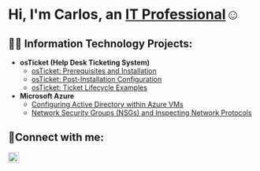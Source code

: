 <h1>Hi, I'm Carlos, an <a href="https://linkedin.com/in/carlos-garza-563704238
">IT Professional</a>☺</h1>

<h2>👨‍💻 Information Technology Projects:</h2>

- <b>osTicket (Help Desk Ticketing System)</b>
  - [osTicket: Prerequisites and Installation](https://github.com/losxx/osticket-prereqs)
  - [osTicket: Post-Installation Configuration](https://github.com/losxx/post-install-config)
  - [osTicket: Ticket Lifecycle Examples](https://github.com/losxx/ticket-lifecycle)
- <b>Microsoft Azure</b>
  - [Configuring Active Directory within Azure VMs](https://github.com/losxx/configure-ad)
  - [Network Security Groups (NSGs) and Inspecting Network Protocols](https://github.com/losxx/azure-network-protocols)

<h2>🤳Connect with me:</h2>

[<img align="left" alt="carlos | LinkedIn" width="22px" src="https://cdn.jsdelivr.net/npm/simple-icons@v3/icons/linkedin.svg" />][linkedin]


[linkedin]: https://linkedin.com/in/carlos-garza-563704238
